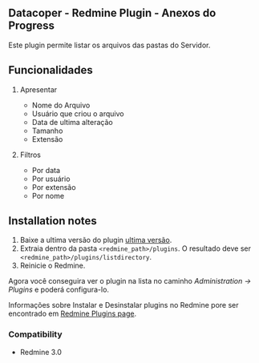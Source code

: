 ## Datacoper - Redmine Plugin - Anexos do Progress

Este plugin permite listar os arquivos das pastas do Servidor.

## Funcionalidades

1. Apresentar
    - Nome do Arquivo
    - Usuário que criou o arquivo
    - Data de ultima alteração
    - Tamanho
    - Extensão

2. Filtros
   - Por data
   - Por usuário
   - Por extensão
   - Por nome

## Installation notes

1. Baixe a ultima versão do plugin [ultima versão](https://carlosjustino.github.io/redmine-fntprogress/releases/latest).
2. Extraia dentro da pasta `<redmine_path>/plugins`. O resultado deve ser `<redmine_path>/plugins/listdirectory`.
3. Reinicie o Redmine.

Agora você conseguira ver o plugin na lista no caminho _Administration -> Plugins_ e poderá configura-lo.

Informações sobre Instalar e Desinstalar plugins no Redmine pore ser encontrado em [Redmine Plugins page](http://www.redmine.org/projects/redmine/wiki/Plugins).

### Compatibility ###

- Redmine 3.0
